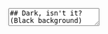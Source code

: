 <section data-markdown>  
	<textarea data-template>
## Dark, isn't it?
(Black background)

## This is it
That's how 300 and 40 mil people see the world
(Same + right part very blurred)

Source: https://www.blindlook.com/blog/detail/the-population-of-blind-people-in-the-world

## Vision is crucial 
for our life, work. Without it, we're **venturing blind**

## And here's knowledge
The information processed.
(Knowledge graph)

## The vision of a vision
Giving the visually impaired access to knowledge will empower them to live life to the 100%, without the clutter

## And we've found out how to do it
(Same slide + added semantic links, as verbs)

## A vision
(Visualization of knowledge as sound/touch + blind bat man/bionic eyes on the right)

## Flow
Associative links as knowledge + hearing/touch modulation -> 0% disability (goes from 80% to the left)

## Deep
Deep is:
- a **battle-tested semantic knowledge management software**
- flexible and easy to integrate

## Formula
`$$ J(\theta_0,\theta_1) = \sum_{i=0} $$`

	</textarea>
</section>